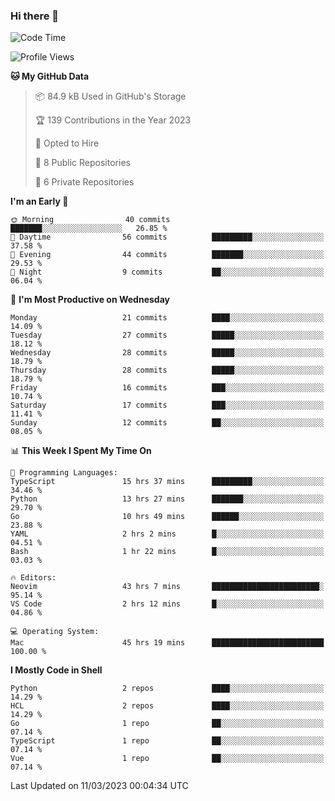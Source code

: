 ### Hi there 👋
<!--![visitors](https://visitor-badge.glitch.me/badge?page_id=d0zingcat)-->
<!--
**d0zingcat/d0zingcat** is a ✨ _special_ ✨ repository because its `README.md` (this file) appears on your GitHub profile.

Here are some ideas to get you started:

- 🔭 I’m currently working on ...
- 🌱 I’m currently learning ...
- 👯 I’m looking to collaborate on ...
- 🤔 I’m looking for help with ...
- 💬 Ask me about ...
- 📫 How to reach me: ...
- 😄 Pronouns: ...
- ⚡ Fun fact: ...
-->
<!--START_SECTION:waka-->
![Code Time](http://img.shields.io/badge/Code%20Time-2%2C419%20hrs%2039%20mins-blue)

![Profile Views](http://img.shields.io/badge/Profile%20Views-21-blue)

**🐱 My GitHub Data** 

> 📦 84.9 kB Used in GitHub's Storage 
 > 
> 🏆 139 Contributions in the Year 2023
 > 
> 💼 Opted to Hire
 > 
> 📜 8 Public Repositories 
 > 
> 🔑 6 Private Repositories 
 > 
**I'm an Early 🐤** 

```text
🌞 Morning                40 commits          ███████░░░░░░░░░░░░░░░░░░   26.85 % 
🌆 Daytime                56 commits          █████████░░░░░░░░░░░░░░░░   37.58 % 
🌃 Evening                44 commits          ███████░░░░░░░░░░░░░░░░░░   29.53 % 
🌙 Night                  9 commits           ██░░░░░░░░░░░░░░░░░░░░░░░   06.04 % 
```
📅 **I'm Most Productive on Wednesday** 

```text
Monday                   21 commits          ████░░░░░░░░░░░░░░░░░░░░░   14.09 % 
Tuesday                  27 commits          █████░░░░░░░░░░░░░░░░░░░░   18.12 % 
Wednesday                28 commits          █████░░░░░░░░░░░░░░░░░░░░   18.79 % 
Thursday                 28 commits          █████░░░░░░░░░░░░░░░░░░░░   18.79 % 
Friday                   16 commits          ███░░░░░░░░░░░░░░░░░░░░░░   10.74 % 
Saturday                 17 commits          ███░░░░░░░░░░░░░░░░░░░░░░   11.41 % 
Sunday                   12 commits          ██░░░░░░░░░░░░░░░░░░░░░░░   08.05 % 
```


📊 **This Week I Spent My Time On** 

```text
💬 Programming Languages: 
TypeScript               15 hrs 37 mins      █████████░░░░░░░░░░░░░░░░   34.46 % 
Python                   13 hrs 27 mins      ███████░░░░░░░░░░░░░░░░░░   29.70 % 
Go                       10 hrs 49 mins      ██████░░░░░░░░░░░░░░░░░░░   23.88 % 
YAML                     2 hrs 2 mins        █░░░░░░░░░░░░░░░░░░░░░░░░   04.51 % 
Bash                     1 hr 22 mins        █░░░░░░░░░░░░░░░░░░░░░░░░   03.03 % 

🔥 Editors: 
Neovim                   43 hrs 7 mins       ████████████████████████░   95.14 % 
VS Code                  2 hrs 12 mins       █░░░░░░░░░░░░░░░░░░░░░░░░   04.86 % 

💻 Operating System: 
Mac                      45 hrs 19 mins      █████████████████████████   100.00 % 
```

**I Mostly Code in Shell** 

```text
Python                   2 repos             ████░░░░░░░░░░░░░░░░░░░░░   14.29 % 
HCL                      2 repos             ████░░░░░░░░░░░░░░░░░░░░░   14.29 % 
Go                       1 repo              ██░░░░░░░░░░░░░░░░░░░░░░░   07.14 % 
TypeScript               1 repo              ██░░░░░░░░░░░░░░░░░░░░░░░   07.14 % 
Vue                      1 repo              ██░░░░░░░░░░░░░░░░░░░░░░░   07.14 % 
```




 Last Updated on 11/03/2023 00:04:34 UTC
<!--END_SECTION:waka-->

